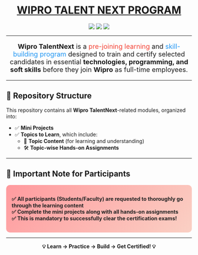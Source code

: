 <h1 align="center" style="color:#4CAF50;"><a href="https://talentnext.wipro.com/">WIPRO TALENT NEXT PROGRAM</a></h1>

<p align="center">
  <img src="https://img.shields.io/badge/Status-Active-brightgreen?style=for-the-badge">
  <img src="https://img.shields.io/badge/Mode-Pre--Joining%20Learning-blue?style=for-the-badge">
  <img src="https://img.shields.io/badge/Skill%20Building-100%25-orange?style=for-the-badge">
</p>

---

<p align="center" style="font-size:18px;">
<b>Wipro TalentNext</b> is a <span style="color:#f44336;">pre-joining learning</span> and 
<span style="color:#2196F3;">skill-building program</span> designed to train and certify selected candidates in 
essential <b>technologies, programming, and soft skills</b> before they join <b>Wipro</b> as full-time employees.
</p>

---

## 📂 Repository Structure  

This repository contains all **Wipro TalentNext**-related modules, organized into:

<ul>
  <li>✅ <b>Mini Projects</b></li>
  <li>✅ <b>Topics to Learn</b>, which include:
    <ul>
      <li>📖 <b>Topic Content</b> (for learning and understanding)</li>
      <li>🛠️ <b>Topic-wise Hands-on Assignments</b></li>
    </ul>
  </li>
</ul>

---

## 🚀 **Important Note for Participants**

<div style="background: linear-gradient(135deg, #ff9a9e 0%, #fad0c4 100%); padding: 15px; border-radius: 10px; color:#222; font-weight:bold;">

✅ All participants (**Students/Faculty**) are **requested to thoroughly go through the learning content**  
✅ **Complete the mini projects** along with **all hands-on assignments**  
✅ This is **mandatory to successfully clear the certification exams!**  

</div>

---

<p align="center">
  <b>💡 Learn → Practice → Build → Get Certified! 💡</b>
</p>
